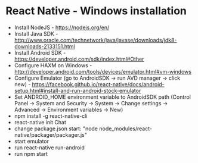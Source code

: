 # React Native - Windows installation

  - Install NodeJS - https://nodejs.org/en/
  - Install Java SDK - http://www.oracle.com/technetwork/java/javase/downloads/jdk8-downloads-2133151.html
  - Install Android SDK - https://developer.android.com/sdk/index.html#Other
  - Configure HAXM on Windows - http://developer.android.com/tools/devices/emulator.html#vm-windows
  - Configure Emulator (go to AndroidSDK -> run AVD manager -> click new) - https://facebook.github.io/react-native/docs/android-setup.html#install-and-run-android-stock-emulator
  - Set ANDROID_HOME environment variable to AndroidSDK path (Control Panel -> System and Security -> System -> Change settings -> Advanced -> Environment variables -> New)
  - npm install -g react-native-cli
  - react-native init Chat
  - change package.json start: "node node_modules/react-native/packager/packager.js"
  - start emulator
  - run react-native run-android
  - run npm start